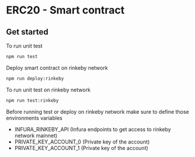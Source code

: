 # ERC20 - Smart contract

## Get started

To run unit test

```bash
npm run test
```

Deploy smart contract on rinkeby network

```bash
npm run deploy:rinkeby
```

To run unit test on rinkeby network

```bash
npm run test:rinkeby
```

Before running test or deploy on rinkeby network make sure to define those environments variables

- INFURA_RINKEBY_API (Infura endpoints to get access to rinkeby network mainnet)
- PRIVATE_KEY_ACCOUNT_0 (Private key of the account)
- PRIVATE_KEY_ACCOUNT_1 (Private key of the account)
